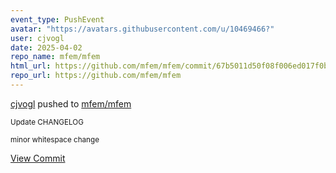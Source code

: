 ```yaml
---
event_type: PushEvent
avatar: "https://avatars.githubusercontent.com/u/10469466?"
user: cjvogl
date: 2025-04-02
repo_name: mfem/mfem
html_url: https://github.com/mfem/mfem/commit/67b5011d50f08f006ed017f0b69971190e0b3979
repo_url: https://github.com/mfem/mfem
---
```


<a href='https://github.com/cjvogl' target='_blank'>cjvogl</a> pushed to <a href='https://github.com/mfem/mfem' target='_blank'>mfem/mfem</a>

<small>Update CHANGELOG

minor whitespace change</small>

<a href='https://github.com/mfem/mfem/commit/67b5011d50f08f006ed017f0b69971190e0b3979' target='_blank'>View Commit</a>